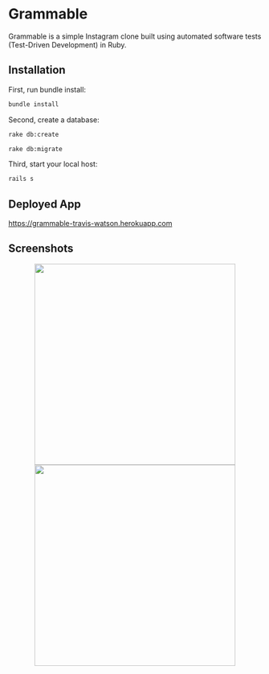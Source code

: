 # Grammable

Grammable is a simple Instagram clone built using automated software tests (Test-Driven Development) in Ruby. 

## Installation

First, run bundle install:

```bash
bundle install
```

Second, create a database:

```bash
rake db:create
```
```bash
rake db:migrate
```

Third, start your local host:

```bash
rails s
```

## Deployed App

https://grammable-travis-watson.herokuapp.com

## Screenshots

<div align="center">
    <img src="https://i.postimg.cc/C5GL8snJ/grammable1.png" width="400px"</img>
    <img src="https://i.postimg.cc/7h8ZbWhf/grammable2.png" width="400px"</img> 
</div>
